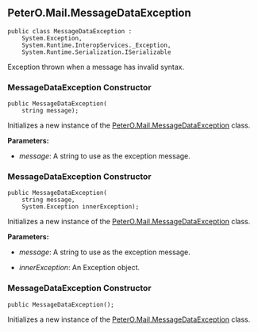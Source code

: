 ## PeterO.Mail.MessageDataException

    public class MessageDataException :
        System.Exception,
        System.Runtime.InteropServices._Exception,
        System.Runtime.Serialization.ISerializable

Exception thrown when a message has invalid syntax.

### MessageDataException Constructor

    public MessageDataException(
        string message);

Initializes a new instance of the [PeterO.Mail.MessageDataException](PeterO.Mail.MessageDataException.md) class.

<b>Parameters:</b>

 * <i>message</i>: A string to use as the exception message.

### MessageDataException Constructor

    public MessageDataException(
        string message,
        System.Exception innerException);

Initializes a new instance of the [PeterO.Mail.MessageDataException](PeterO.Mail.MessageDataException.md) class.

<b>Parameters:</b>

 * <i>message</i>: A string to use as the exception message.

 * <i>innerException</i>: An Exception object.

### MessageDataException Constructor

    public MessageDataException();

Initializes a new instance of the [PeterO.Mail.MessageDataException](PeterO.Mail.MessageDataException.md) class.
